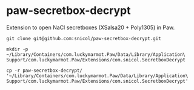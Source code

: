 # paw-secretbox-decrypt

Extension to open NaCl secretboxes (XSalsa20 + Poly1305) in Paw.

    git clone git@github.com:snicol/paw-secretbox-decrypt.git

    mkdir -p ~/Library/Containers/com.luckymarmot.Paw/Data/Library/Application\ Support/com.luckymarmot.Paw/Extensions/com.snicol.SecretboxDecrypt

    cp -r paw-secretbox-decrypt/ '~/Library/Containers/com.luckymarmot.Paw/Data/Library/Application\ Support/com.luckymarmot.Paw/Extensions/com.snicol.SecretboxDecrypt'
